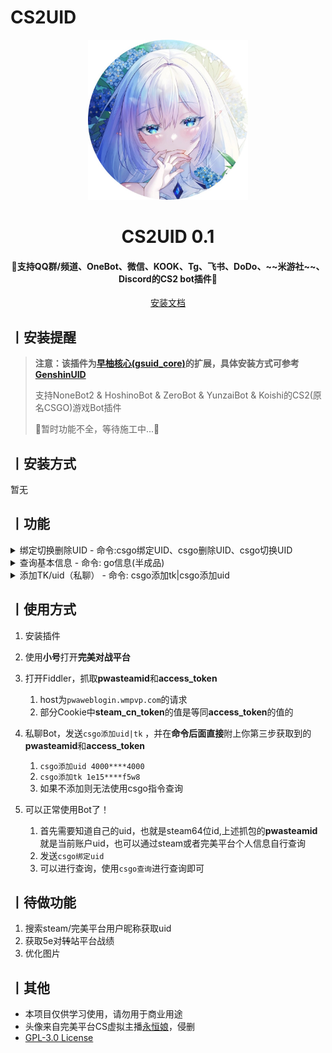 # CS2UID

<p align="center">
  <a href="https://github.com/Agnes4m/CS2UID"><img src="https://github.com/Agnes4m/CS2UID/blob/main/logo.jpg" width="256" height="256" alt="CS2lUID"></a>
</p>
<h1 align = "center">CS2UID 0.1</h1>
<h4 align = "center">🚧支持QQ群/频道、OneBot、微信、KOOK、Tg、飞书、DoDo、~~米游社~~、Discord的CS2 bot插件🚧</h4>
<div align = "center">
        <a href="http://docs.gsuid.gbots.work/#/" target="_blank">安装文档</a>
</div>


## 丨安装提醒

> **注意：该插件为[早柚核心(gsuid_core)](https://github.com/Genshin-bots/gsuid_core)的扩展，具体安装方式可参考[GenshinUID](https://github.com/KimigaiiWuyi/GenshinUID)**
>
> 支持NoneBot2 & HoshinoBot & ZeroBot & YunzaiBot & Koishi的CS2(原名CSGO)游戏Bot插件
>
> 🚧暂时功能不全，等待施工中...🚧

## 丨安装方式

暂无

## 丨功能

<details><summary>绑定切换删除UID - 命令:csgo绑定UID、csgo删除UID、csgo切换UID</summary><p>
还没有图
</p></details>

<details><summary>查询基本信息 - 命令: go信息(半成品)</summary><p>
<a href="https://github.com/Agnes4m/CS2UID/blob/main/test.jpg"><img src="https://github.com/Agnes4m/CS2UID/blob/main/test1.png" width="360" height="800" alt="CS2lUID_test"></a>
</p></details>

<details><summary>添加TK/uid（私聊） - 命令: csgo添加tk|csgo添加uid</summary><p>
还没有图
</p></details>

## 丨使用方式
1. 安装插件
2. 使用**小号**打开**完美对战平台**
3. 打开Fiddler，抓取**pwasteamid**和**access_token**
   1. host为`pwaweblogin.wmpvp.com`的请求
   2. 部分Cookie中**steam_cn_token**的值是等同**access_token**的值的

4. 私聊Bot，发送`csgo添加uid|tk` ，并在**命令后面直接**附上你第三步获取到的**pwasteamid**和**access_token**
   1. `csgo添加uid 4000****4000`
   2. `csgo添加tk 1e15****f5w8`
   3. 如果不添加则无法使用csgo指令查询

5. 可以正常使用Bot了！
   1. 首先需要知道自己的uid，也就是steam64位id,上述抓包的**pwasteamid**就是当前账户uid，也可以通过steam或者完美平台个人信息自行查询
   2. 发送`csgo绑定uid`
   3. 可以进行查询，使用`csgo查询`进行查询即可

## 丨待做功能
1. 搜索steam/完美平台用户昵称获取uid
2. 获取5e对~~转~~站平台战绩
3. 优化图片

## 丨其他

+ 本项目仅供学习使用，请勿用于商业用途
+ 头像来自完美平台CS虚拟主播[永恒娘](https://b23.tv/DKblgCH)，侵删
+ [GPL-3.0 License](https://github.com/qwerdvd/StarRailUID/blob/master/LICENSE)
